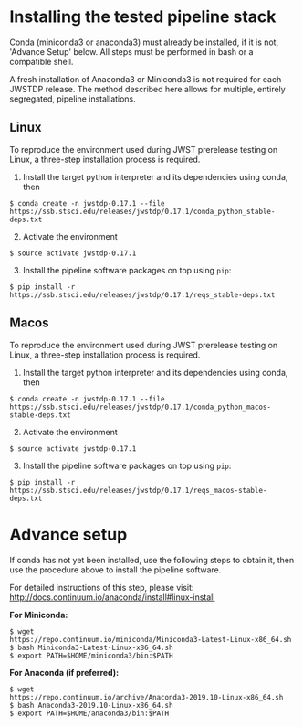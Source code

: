 # Installing the tested pipeline stack

Conda (miniconda3 or anaconda3) must already be installed, if it is not,
'Advance Setup' below.
All steps must be performed in bash or a compatible shell.

A fresh installation of Anaconda3 or Miniconda3 is not required for each JWSTDP
release. The method described here allows for multiple, entirely segregated,
pipeline installations.

## Linux
To reproduce the environment used during JWST prerelease testing on Linux, a 
three-step installation process is required.

1) Install the target python interpreter and its dependencies using conda, then
```
$ conda create -n jwstdp-0.17.1 --file
https://ssb.stsci.edu/releases/jwstdp/0.17.1/conda_python_stable-deps.txt
```

2) Activate the environment
```
$ source activate jwstdp-0.17.1
```

3) Install the pipeline software packages on top using `pip`:
```
$ pip install -r https://ssb.stsci.edu/releases/jwstdp/0.17.1/reqs_stable-deps.txt
```

## Macos
To reproduce the environment used during JWST prerelease testing on Linux, a 
three-step installation process is required.

1) Install the target python interpreter and its dependencies using conda, then
```
$ conda create -n jwstdp-0.17.1 --file
https://ssb.stsci.edu/releases/jwstdp/0.17.1/conda_python_macos-stable-deps.txt
```

2) Activate the environment
```
$ source activate jwstdp-0.17.1
```

3) Install the pipeline software packages on top using `pip`:
```
$ pip install -r https://ssb.stsci.edu/releases/jwstdp/0.17.1/reqs_macos-stable-deps.txt
```

# Advance setup
 
If conda has not yet been installed, use the following steps to obtain
it, then use the procedure above to install the pipeline software.

For detailed instructions of this step, please visit: http://docs.continuum.io/anaconda/install#linux-install

**For Miniconda:**

```
$ wget
https://repo.continuum.io/miniconda/Miniconda3-Latest-Linux-x86_64.sh
$ bash Miniconda3-Latest-Linux-x86_64.sh
$ export PATH=$HOME/miniconda3/bin:$PATH
```

**For Anaconda (if preferred):**

```
$ wget
https://repo.continuum.io/archive/Anaconda3-2019.10-Linux-x86_64.sh
$ bash Anaconda3-2019.10-Linux-x86_64.sh
$ export PATH=$HOME/anaconda3/bin:$PATH
```
